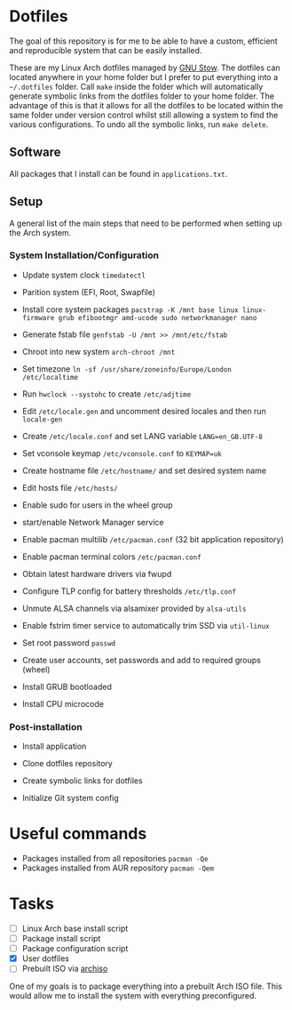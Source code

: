 # Dotfiles

The goal of this repository is for me to be able to have a custom, efficient and
reproducible system that can be easily installed.

These are my Linux Arch dotfiles managed by [GNU
Stow](https://www.gnu.org/software/stow/). The dotfiles can located anywhere in
your home folder but I prefer to put everything into a ``~/.dotfiles``
folder. Call ``make`` inside the folder which will automatically generate
symbolic links from the dotfiles folder to your home folder. The advantage of
this is that it allows for all the dotfiles to be located within the same folder
under version control whilst still allowing a system to find the various
configurations. To undo all the symbolic links, run ``make delete``.

## Software
All packages that I install can be found in ``applications.txt``.

## Setup
A general list of the main steps that need to be performed when setting up the
Arch system.

### System Installation/Configuration
- Update system clock ``timedatectl``
- Parition system (EFI, Root, Swapfile)
- Install core system packages ``pacstrap -K /mnt base linux linux-firmware grub efibootmgr amd-ucode sudo networkmanager nano``
- Generate fstab file ``genfstab -U /mnt >> /mnt/etc/fstab``
- Chroot into new system ``arch-chroot /mnt``

- Set timezone ``ln -sf /usr/share/zoneinfo/Europe/London /etc/localtime``
- Run ``hwclock --systohc`` to create ``/etc/adjtime``
- Edit ``/etc/locale.gen`` and uncomment desired locales and then run ``locale-gen``
- Create ``/etc/locale.conf`` and set LANG variable ``LANG=en_GB.UTF-8``
- Set vconsole keymap ``/etc/vconsole.conf`` to ``KEYMAP=uk``
- Create hostname file ``/etc/hostname/`` and set desired system name
- Edit hosts file ``/etc/hosts/``
- Enable sudo for users in the wheel group
- start/enable Network Manager service
- Enable pacman multilib ``/etc/pacman.conf`` (32 bit application repository)
- Enable pacman terminal colors ``/etc/pacman.conf``
- Obtain latest hardware drivers via fwupd
- Configure TLP config for battery thresholds ``/etc/tlp.conf``

- Unmute ALSA channels via alsamixer provided by ``alsa-utils``
- Enable fstrim timer service to automatically trim SSD via ``util-linux``
- Set root password ``passwd``
- Create user accounts, set passwords and add to required groups (wheel)
- Install GRUB bootloaded
- Install CPU microcode

### Post-installation
- Install application
- Clone dotfiles repository
- Create symbolic links for dotfiles

- Initialize Git system config

# Useful commands

- Packages installed from all repositories ``pacman -Qe``
- Packages installed from AUR repository ``pacman -Qem``

# Tasks
- [ ] Linux Arch base install script
- [ ] Package install script
- [ ] Package configuration script
- [X] User dotfiles
- [ ] Prebuilt ISO via [archiso](https://wiki.archlinux.org/title/Archiso)

One of my goals is to package everything into a prebuilt Arch ISO
file. This would allow me to install the system with everything preconfigured.


